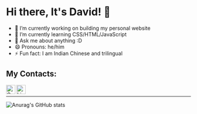 # Hi there, It's David! 👋

- 🔭 I’m currently working on building my personal website
- 🌱 I’m currently learning CSS/HTML/JavaScript
- 💬 Ask me about anything :D
- 😄 Pronouns: he/him
- ⚡ Fun fact: I am Indian Chinese and trilingual

## My Contacts:
[<img align="left" alt="Gmail" width="25px" src="https://upload.wikimedia.org/wikipedia/commons/7/7e/Gmail_icon_%282020%29.svg" />][email]
[<img align="left" alt="LinkedIn" width="25px" src="https://1000logos.net/wp-content/uploads/2017/03/Linkedin-Logo.png" />][linkedin]
<br />
<hr /> 

![Anurag's GitHub stats](https://github-readme-stats.vercel.app/api?username=DavidMysteriousLi&show_icons=true&theme=radical)

[email]: mailto:liw164@mcmaster.ca
[linkedin]: https://www.linkedin.com/in/weitali/
